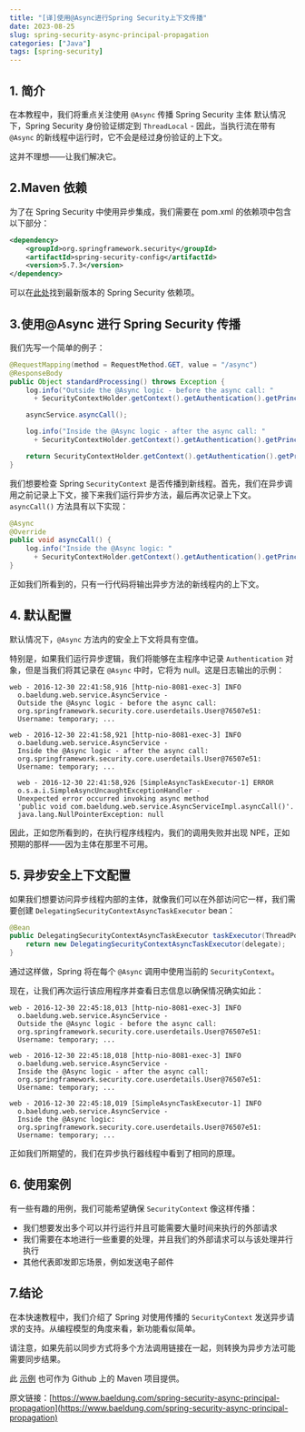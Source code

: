 ```yaml
---
title: "[译]使用@Async进行Spring Security上下文传播"
date: 2023-08-25
slug: spring-security-async-principal-propagation
categories: ["Java"]
tags: [spring-security]
---
```


## 1. 简介

在本教程中，我们将重点关注使用 `@Async` 传播 Spring Security 主体
默认情况下，Spring Security 身份验证绑定到 `ThreadLocal` - 因此，当执行流在带有 `@Async` 的新线程中运行时，它不会是经过身份验证的上下文。

这并不理想——让我们解决它。

## 2.Maven 依赖

为了在 Spring Security 中使用异步集成，我们需要在 pom.xml 的依赖项中包含以下部分：

```xml
<dependency>
    <groupId>org.springframework.security</groupId>
    <artifactId>spring-security-config</artifactId>
    <version>5.7.3</version>
</dependency>
```

可以在[此处](https://search.maven.org/classic/#search|ga|1|g%3A%22org.springframework.security%22)找到最新版本的 Spring Security 依赖项。

## 3.使用@Async 进行 Spring Security 传播

我们先写一个简单的例子：

```java
@RequestMapping(method = RequestMethod.GET, value = "/async")
@ResponseBody
public Object standardProcessing() throws Exception {
    log.info("Outside the @Async logic - before the async call: "
      + SecurityContextHolder.getContext().getAuthentication().getPrincipal());

    asyncService.asyncCall();

    log.info("Inside the @Async logic - after the async call: "
      + SecurityContextHolder.getContext().getAuthentication().getPrincipal());

    return SecurityContextHolder.getContext().getAuthentication().getPrincipal();
}
```

我们想要检查 Spring `SecurityContext` 是否传播到新线程。首先，我们在异步调用之前记录上下文，接下来我们运行异步方法，最后再次记录上下文。` asyncCall()` 方法具有以下实现：

```java
@Async
@Override
public void asyncCall() {
    log.info("Inside the @Async logic: "
      + SecurityContextHolder.getContext().getAuthentication().getPrincipal());
}
```

正如我们所看到的，只有一行代码将输出异步方法的新线程内的上下文。

## 4. 默认配置

默认情况下，`@Async` 方法内的安全上下文将具有空值。

特别是，如果我们运行异步逻辑，我们将能够在主程序中记录 `Authentication` 对象，但是当我们将其记录在 `@Async` 中时，它将为 null。这是日志输出的示例：

```plaintext
web - 2016-12-30 22:41:58,916 [http-nio-8081-exec-3] INFO
  o.baeldung.web.service.AsyncService -
  Outside the @Async logic - before the async call:
  org.springframework.security.core.userdetails.User@76507e51:
  Username: temporary; ...

web - 2016-12-30 22:41:58,921 [http-nio-8081-exec-3] INFO
  o.baeldung.web.service.AsyncService -
  Inside the @Async logic - after the async call:
  org.springframework.security.core.userdetails.User@76507e51:
  Username: temporary; ...

  web - 2016-12-30 22:41:58,926 [SimpleAsyncTaskExecutor-1] ERROR
  o.s.a.i.SimpleAsyncUncaughtExceptionHandler -
  Unexpected error occurred invoking async method
  'public void com.baeldung.web.service.AsyncServiceImpl.asyncCall()'.
  java.lang.NullPointerException: null
```

因此，正如您所看到的，在执行程序线程内，我们的调用失败并出现 NPE，正如预期的那样——因为主体在那里不可用。

## 5. 异步安全上下文配置

如果我们想要访问异步线程内部的主体，就像我们可以在外部访问它一样，我们需要创建 `DelegatingSecurityContextAsyncTaskExecutor` bean：

```java
@Bean
public DelegatingSecurityContextAsyncTaskExecutor taskExecutor(ThreadPoolTaskExecutor delegate) {
    return new DelegatingSecurityContextAsyncTaskExecutor(delegate);
}
```

通过这样做，Spring 将在每个 `@Async` 调用中使用当前的 `SecurityContext`。

现在，让我们再次运行该应用程序并查看日志信息以确保情况确实如此：

```plaintext
web - 2016-12-30 22:45:18,013 [http-nio-8081-exec-3] INFO
  o.baeldung.web.service.AsyncService -
  Outside the @Async logic - before the async call:
  org.springframework.security.core.userdetails.User@76507e51:
  Username: temporary; ...

web - 2016-12-30 22:45:18,018 [http-nio-8081-exec-3] INFO
  o.baeldung.web.service.AsyncService -
  Inside the @Async logic - after the async call:
  org.springframework.security.core.userdetails.User@76507e51:
  Username: temporary; ...

web - 2016-12-30 22:45:18,019 [SimpleAsyncTaskExecutor-1] INFO
  o.baeldung.web.service.AsyncService -
  Inside the @Async logic:
  org.springframework.security.core.userdetails.User@76507e51:
  Username: temporary; ...
```

正如我们所期望的，我们在异步执行器线程中看到了相同的原理。

## 6. 使用案例

有一些有趣的用例，我们可能希望确保 `SecurityContext` 像这样传播：

- 我们想要发出多个可以并行运行并且可能需要大量时间来执行的外部请求
- 我们需要在本地进行一些重要的处理，并且我们的外部请求可以与该处理并行执行
- 其他代表即发即忘场景，例如发送电子邮件

## 7.结论

在本快速教程中，我们介绍了 Spring 对使用传播的 `SecurityContext` 发送异步请求的支持。从编程模型的角度来看，新功能看似简单。

请注意，如果先前以同步方式将多个方法调用链接在一起，则转换为异步方法可能需要同步结果。

此 [示例](https://github.com/eugenp/tutorials/tree/master/spring-security-modules/spring-security-web-rest) 也可作为 Github 上的 Maven 项目提供。

原文链接：[https://www.baeldung.com/spring-security-async-principal-propagation](https://www.baeldung.com/spring-security-async-principal-propagation)
